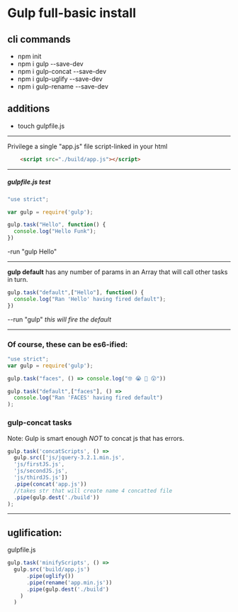 # Gulp full-basic install

## cli commands

+ npm init
+ npm i gulp --save-dev
+ npm i gulp-concat --save-dev
+ npm i gulp-uglify --save-dev
+ npm i gulp-rename --save-dev

## additions

+ touch gulpfile.js

---
Privilege a single "app.js" file script-linked in your html
```html
    <script src="./build/app.js"></script>
```
---
##### *gulpfile.js test*

```js
"use strict";

var gulp = require('gulp');

gulp.task("Hello", function() {
  console.log("Hello Funk");
})
```
-run "gulp Hello"

---

**gulp default** has any number of params in an Array that will call other tasks in turn.

```js
gulp.task("default",["Hello"], function() {
  console.log("Ran 'Hello' having fired default");
})
```

--run "gulp" *this will fire the default*

---
### Of course, these can be es6-ified:
```js
"use strict";
var gulp = require('gulp');

gulp.task("faces", () => console.log("🤓 😭 🤣 😲"))

gulp.task("default",["faces"], () =>
  console.log("Ran 'FACES' having fired default")
);
```

### gulp-concat tasks

Note: Gulp is smart enough *NOT* to concat js that has errors.

```js
gulp.task('concatScripts', () =>
  gulp.src(['js/jquery-3.2.1.min.js',
  'js/firstJS.js',
  'js/secondJS.js',
  'js/thirdJS.js'])
  .pipe(concat('app.js'))
  //takes str that will create name 4 concatted file
  .pipe(gulp.dest('./build'))
);
```

---
## uglification:

gulpfile.js
```js
gulp.task('minifyScripts', () =>
  gulp.src('build/app.js')
      .pipe(uglify())
      .pipe(rename('app.min.js'))
      .pipe(gulp.dest('./build')
    )
  )
```
